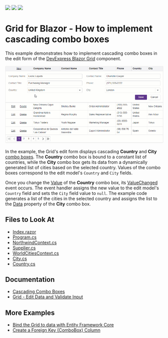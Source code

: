 <!-- default badges list -->
![](https://img.shields.io/endpoint?url=https://codecentral.devexpress.com/api/v1/VersionRange/620155219/24.1.2%2B)
[![](https://img.shields.io/badge/Open_in_DevExpress_Support_Center-FF7200?style=flat-square&logo=DevExpress&logoColor=white)](https://supportcenter.devexpress.com/ticket/details/T1156434)
[![](https://img.shields.io/badge/📖_How_to_use_DevExpress_Examples-e9f6fc?style=flat-square)](https://docs.devexpress.com/GeneralInformation/403183)
<!-- default badges end -->
# Grid for Blazor - How to implement cascading combo boxes

This example demonstrates how to implement cascading combo boxes in the edit form of the [DevExpress Blazor Grid](https://docs.devexpress.com/Blazor/403143/grid) component.

![Cascading Combo Boxes](cascading-combo-boxes.gif)

In the example, the Grid's edit form displays cascading **Country** and **City** [combo boxes](https://docs.devexpress.com/Blazor/DevExpress.Blazor.DxComboBox-2). The **Country** combo box is bound to a constant list of countries, while the **City** combo box gets its data from a dynamically generated list of cities based on the selected country. Values of the combo boxes correspond to the edit model's `Country` and `City` fields.

Once you change the [Value](https://docs.devexpress.com/Blazor/DevExpress.Blazor.DxComboBox-2.Value) of the **Country** combo box, its [ValueChanged](https://docs.devexpress.com/Blazor/DevExpress.Blazor.DxComboBox-2.ValueChanged) event occurs. The event handler assigns the new value to the edit model's `Country` field and sets the `City` field value to `null`. The example code generates a list of the cities in the selected country and assigns the list to the [Data](https://docs.devexpress.com/Blazor/DevExpress.Blazor.DxComboBox-2.Data) property of the **City** combo box.

## Files to Look At

- [Index.razor](./CS/Pages/Index.razor)
- [Program.cs](./CS/Program.cs)
- [NorthwindContext.cs](./CS/Models/NorthwindContext.cs)
- [Supplier.cs](./CS/Models/Supplier.cs)
- [WorldCitiesContext.cs](./CS/Models/WorldCitiesContext.cs)
- [City.cs](./CS/Models/City.cs)
- [Country.cs](./CS/Models/Country.cs)

## Documentation

- [Cascading Combo Boxes](https://docs.devexpress.com/Blazor/DevExpress.Blazor.DxComboBox-2#cascading-comboboxes)
- [Grid - Edit Data and Validate Input](https://docs.devexpress.com/Blazor/403454/grid/edit-data-and-validate-input)

## More Examples

- [Bind the Grid to data with Entity Framework Core](https://github.com/DevExpress-Examples/blazor-dxgrid-bind-to-data-with-entity-framework-core)
- [Create a Foreign Key (ComboBox) Column](https://github.com/DevExpress-Examples/blazor-grid-foreignkey-column)
